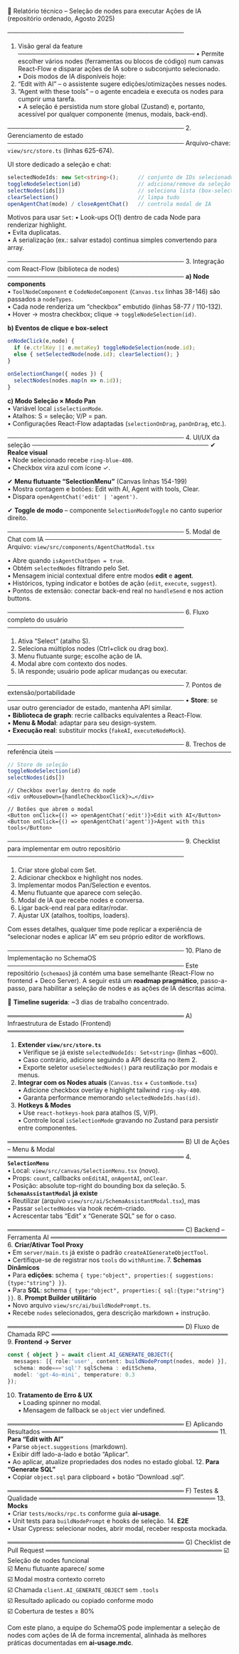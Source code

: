 📄 Relatório técnico – Seleção de nodes para executar Ações de IA  
(repositório ordenado, Agosto 2025)

────────────────────────────────────────
1. Visão geral da feature
────────────────────────────────────────
• Permite escolher vários nodes (ferramentas ou blocos de código) num canvas React-Flow e disparar ações de IA sobre o subconjunto selecionado.  
• Dois modos de IA disponíveis hoje:  
  1. “Edit with AI” – o assistente sugere edições/otimizações nesses nodes.  
  2. “Agent with these tools” – o agente encadeia e executa os nodes para cumprir uma tarefa.  
• A seleção é persistida num store global (Zustand) e, portanto, acessível por qualquer componente (menus, modais, back-end).

────────────────────────────────────────
2. Gerenciamento de estado
────────────────────────────────────────
Arquivo-chave: `view/src/store.ts` (linhas 625-674).

UI store dedicado a seleção e chat:  
```typescript
selectedNodeIds: new Set<string>();      // conjunto de IDs selecionados
toggleNodeSelection(id)                  // adiciona/remove da seleção
selectNodes(ids[])                       // seleciona lista (box-select)
clearSelection()                         // limpa tudo
openAgentChat(mode) / closeAgentChat()   // controla modal de IA
```

Motivos para usar `Set`:
• Look-ups O(1) dentro de cada Node para renderizar highlight.  
• Evita duplicatas.  
• A serialização (ex.: salvar estado) continua simples convertendo para array.

────────────────────────────────────────
3. Integração com React-Flow (biblioteca de nodes)
────────────────────────────────────────
**a) Node components**  
  • `ToolNodeComponent` e `CodeNodeComponent` (`Canvas.tsx` linhas 38-146) são passados a `nodeTypes`.  
  • Cada node renderiza um “checkbox” embutido (linhas 58-77 / 110-132).  
  • Hover → mostra checkbox; clique → `toggleNodeSelection(id)`.

**b) Eventos de clique e box-select**  
```typescript
onNodeClick(e,node) {
  if (e.ctrlKey || e.metaKey) toggleNodeSelection(node.id);
  else { setSelectedNode(node.id); clearSelection(); }
}

onSelectionChange({ nodes }) {
  selectNodes(nodes.map(n => n.id));
}
```

**c) Modo Seleção × Modo Pan**  
• Variável local `isSelectionMode`.  
• Atalhos: S = seleção; V/P = pan.  
• Configurações React-Flow adaptadas (`selectionOnDrag`, `panOnDrag`, etc.).

────────────────────────────────────────
4. UI/UX da seleção
────────────────────────────────────────
✔ **Realce visual**  
  • Node selecionado recebe `ring-blue-400`.  
  • Checkbox vira azul com ícone ✓.

✔ **Menu flutuante “SelectionMenu”** (Canvas linhas 154-199)  
  • Mostra contagem e botões: Edit with AI, Agent with tools, Clear.  
  • Dispara `openAgentChat('edit' | 'agent')`.

✔ **Toggle de modo** – componente `SelectionModeToggle` no canto superior direito.

────────────────────────────────────────
5. Modal de Chat com IA
────────────────────────────────────────
Arquivo: `view/src/components/AgentChatModal.tsx`

• Abre quando `isAgentChatOpen = true`.  
• Obtém `selectedNodes` filtrando pelo Set.  
• Mensagem inicial contextual difere entre modos **edit** e **agent**.  
• Históricos, typing indicator e botões de ação (`edit`, `execute`, `suggest`).  
• Pontos de extensão: conectar back-end real no `handleSend` e nos action buttons.

────────────────────────────────────────
6. Fluxo completo do usuário
────────────────────────────────────────
1. Ativa “Select” (atalho S).  
2. Seleciona múltiplos nodes (Ctrl+click ou drag box).  
3. Menu flutuante surge; escolhe ação de IA.  
4. Modal abre com contexto dos nodes.  
5. IA responde; usuário pode aplicar mudanças ou executar.

────────────────────────────────────────
7. Pontos de extensão/portabilidade
────────────────────────────────────────
• **Store**: se usar outro gerenciador de estado, mantenha API similar.  
• **Biblioteca de graph**: recrie callbacks equivalentes a React-Flow.  
• **Menu & Modal**: adaptar para seu design-system.  
• **Execução real**: substituir mocks (`fakeAI`, `executeNodeMock`).

────────────────────────────────────────
8. Trechos de referência úteis
────────────────────────────────────────
```typescript
// Store de seleção
toggleNodeSelection(id)
selectNodes(ids[])
```

```tsx
// Checkbox overlay dentro do node
<div onMouseDown={handleCheckboxClick}>…</div>
```

```tsx
// Botões que abrem o modal
<Button onClick={() => openAgentChat('edit')}>Edit with AI</Button>
<Button onClick={() => openAgentChat('agent')}>Agent with this tools</Button>
```

────────────────────────────────────────
9. Checklist para implementar em outro repositório
────────────────────────────────────────
1. Criar store global com Set<string>.  
2. Adicionar checkbox e highlight nos nodes.  
3. Implementar modos Pan/Selection e eventos.  
4. Menu flutuante que aparece com seleção.  
5. Modal de IA que recebe nodes e conversa.  
6. Ligar back-end real para editar/rodar.  
7. Ajustar UX (atalhos, tooltips, loaders).

Com esses detalhes, qualquer time pode replicar a experiência de “selecionar nodes e aplicar IA” em seu próprio editor de workflows.

────────────────────────────────────────
10. Plano de Implementação no SchemaOS
────────────────────────────────────────
Este repositório (`schemaos`) já contém uma base semelhante (React-Flow no frontend + Deco Server). A seguir está um **roadmap pragmático**, passo-a-passo, para habilitar a seleção de nodes e as ações de IA descritas acima.

📅 **Timeline sugerida**: ~3 dias de trabalho concentrado.

════════════════════════════════════════
A) Infraestrutura de Estado (Frontend)
════════════════════════════════════════
1. **Extender `view/src/store.ts`**  
   • Verifique se já existe `selectedNodeIds: Set<string>` (linhas ~600).  
   • Caso contrário, adicione seguindo a API descrita no item 2.  
   • Exporte seletor `useSelectedNodes()` para reutilização por modais e menus.
2. **Integrar com os Nodes atuais** (`Canvas.tsx` + `CustomNode.tsx`)  
   • Adicione checkbox overlay e highlight tailwind `ring-sky-400`.  
   • Garanta performance memorando `selectedNodeIds.has(id)`.
3. **Hotkeys & Modes**  
   • Use `react-hotkeys-hook` para atalhos (S, V/P).  
   • Controle local `isSelectionMode` gravando no Zustand para persistir entre componentes.

════════════════════════════════════════
B) UI de Ações – Menu & Modal
════════════════════════════════════════
4. **`SelectionMenu`**  
   • Local: `view/src/canvas/SelectionMenu.tsx` (novo).  
   • Props: `count`, callbacks `onEditAI`, `onAgentAI`, `onClear`.  
   • Posição: absolute top-right do bounding box da seleção.
5. **`SchemaAssistantModal` já existe**  
   • Reutilizar (arquivo `view/src/ai/SchemaAssistantModal.tsx`), mas  
   • Passar `selectedNodes` via hook recém-criado.  
   • Acrescentar tabs “Edit” x “Generate SQL” se for o caso.

════════════════════════════════════════
C) Backend – Ferramenta AI
════════════════════════════════════════
6. **Criar/Ativar Tool Proxy**  
   • Em `server/main.ts` já existe o padrão `createAIGenerateObjectTool`.  
   • Certifique-se de registrar nos `tools` do `withRuntime`.
7. **Schemas Dinâmicos**  
   • Para **edições**: schema `{ type:"object", properties:{ suggestions:{type:"string"} }}`.  
   • Para **SQL**: schema `{ type:"object", properties:{ sql:{type:"string"} }}`.
8. **Prompt Builder utilitário**  
   • Novo arquivo `view/src/ai/buildNodePrompt.ts`.  
   • Recebe `nodes` selecionados, gera descrição markdown + instrução.

════════════════════════════════════════
D) Fluxo de Chamada RPC
════════════════════════════════════════
9. **Frontend → Server**  
   ```typescript
   const { object } = await client.AI_GENERATE_OBJECT({
     messages: [{ role:'user', content: buildNodePrompt(nodes, mode) }],
     schema: mode==='sql'? sqlSchema : editSchema,
     model: 'gpt-4o-mini', temperature: 0.3
   });
   ```
10. **Tratamento de Erro & UX**  
    • Loading spinner no modal.  
    • Mensagem de fallback se `object` vier undefined.

════════════════════════════════════════
E) Aplicando Resultados
════════════════════════════════════════
11. **Para “Edit with AI”**  
    • Parse `object.suggestions` (markdown).  
    • Exibir diff lado-a-lado e botão “Aplicar”.  
    • Ao aplicar, atualize propriedades dos nodes no estado global.
12. **Para “Generate SQL”**  
    • Copiar `object.sql` para clipboard + botão “Download .sql”.

════════════════════════════════════════
F) Testes & Qualidade
════════════════════════════════════════
13. **Mocks**  
    • Criar `tests/mocks/rpc.ts` conforme guia **ai-usage**.  
    • Unit tests para `buildNodePrompt` e hooks de seleção.
14. **E2E**  
    • Usar Cypress: selecionar nodes, abrir modal, receber resposta mockada.

════════════════════════════════════════
G) Checklist de Pull Request
════════════════════════════════════════
☑️ Seleção de nodes funcional  
☑️ Menu flutuante aparece/ some  
☑️ Modal mostra contexto correto  
☑️ Chamada `client.AI_GENERATE_OBJECT` sem `.tools`  
☑️ Resultado aplicado ou copiado conforme modo  
☑️ Cobertura de testes ≥ 80%

Com este plano, a equipe do SchemaOS pode implementar a seleção de nodes com ações de IA de forma incremental, alinhada às melhores práticas documentadas em **ai-usage.mdc**.